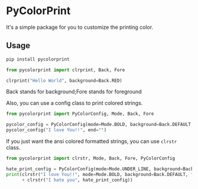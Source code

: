 # PyColorPrint

It's a simple package for you to customize the printing color.

## Usage

```bash
pip install pycolorprint
```

```python
from pycolorprint import clrprint, Back, Fore

clrprint("Hello World", background=Back.RED)
```

Back stands for background;Fore stands for foreground

Also, you can use a config class to print colored strings.

```python
from pycolorprint import PyColorConfig, Mode, Back, Fore

pycolor_config = PyColorConfig(mode=Mode.BOLD, background=Back.DEFAULT, foreground=Fore.RED)
pycolor_config("I love You!!", end="")
```

If you just want the ansi colored formatted strings, you can use `clrstr` class.

```python
from pycolorprint import clrstr, Mode, Back, Fore, PyColorConfig

hate_print_config = PyColorConfig(mode=Mode.UNDER_LINE, background=Back.DEFAULT, foreground=Fore.YELLOW)
print(clrstr("I love You!!", mode=Mode.BOLD, background=Back.DEFAULT, foreground=Fore.RED)
      + clrstr("I hate you", hate_print_config))
```


